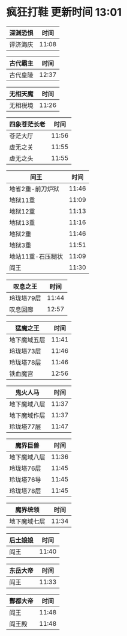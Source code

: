 # 疯狂打鞋 更新时间 13:01

| 深渊恐惧   | 时间    |
|--------|-------|
| 评济海庆 | 11:08 |

| 古代霸主   | 时间    |
|--------|-------|
| 古代皇陵 | 12:37 |

| 无相天魔   | 时间    |
|--------|-------|
| 无相税境 | 11:26 |

| 四象苍茫长老   | 时间    |
|--------|-------|
| 苍茫大厅 | 11:56 |
| 虚无之关 | 11:55 |
| 虚无之头 | 11:55 |

| 间王   | 时间    |
|--------|-------|
| 地省2重-前刀炉狱 | 11:46 |
| 地狱11重 | 11:09 |
| 地狱12重 | 11:13 |
| 地狱13重 | 11:16 |
| 地狱2重 | 11:46 |
| 地狱3重 | 11:51 |
| 地站11重-石压糊状 | 11:09 |
| 阎王 | 11:30 |

| 叹息之王   | 时间    |
|--------|-------|
| 玲珑塔79层 | 11:44 |
| 叹息回廊 | 12:57 |

| 猛魔之王   | 时间    |
|--------|-------|
| 地下魔域五层 | 11:41 |
| 玲珑塔73层 | 11:46 |
| 玲珑塔78层 | 11:46 |
| 铁血魔宫 | 12:56 |

| 鬼火人马   | 时间    |
|--------|-------|
| 地下魔域八层 | 11:37 |
| 地下魔域作层 | 11:37 |
| 玲珑塔77层 | 11:47 |

| 魔界巨兽   | 时间    |
|--------|-------|
| 地下魔域八层 | 11:36 |
| 玲珑塔76层 | 11:45 |
| 玲珑塔76导 | 11:45 |
| 玲珑塔78层 | 11:45 |

| 魔界统领   | 时间    |
|--------|-------|
| 地下魔域七层 | 11:34 |

| 后土娘娘   | 时间    |
|--------|-------|
| 阎王 | 11:40 |

| 东岳大帝   | 时间    |
|--------|-------|
| 阎王 | 11:33 |

| 酆都大帝   | 时间    |
|--------|-------|
| 阎王 | 11:48 |
| 阎王殿 | 11:48 |